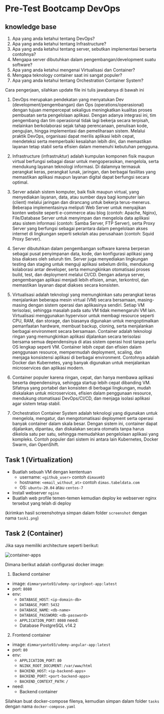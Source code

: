 # Pre-Test Bootcamp DevOps

## knowledge base

1. Apa yang anda ketahui tentang DevOps?
2. Apa yang anda ketahui tentang Infrastructure?
3. Apa yang anda ketahui tentang server, sebutkan implementasi berserta contohnya?
4. Mengapa server dibutuhkan dalam pengembangan/development suatu software?
5. Apa yang anda ketahui mengenai Virtualisasi dan Container?
6. Mengapa teknology container saat ini sangat populer?
7. Apa yang anda ketahui tentang Orchestration Container System?

Cara pengerjaan, silahkan update file ini tulis jawabanya di bawah ini

1. DevOps merupakan pendekatan yang menyatukan Dev (development/pengembangan) dan Ops (operations/operasional) dengan tujuan mempercepat sekaligus meningkatkan kualitas proses pembuatan serta pengelolaan aplikasi. Dengan adanya integrasi ini, tim pengembang dan tim operasional tidak lagi bekerja secara terpisah, melainkan berkolaborasi sejak tahap perencanaan, penulisan kode, pengujian, hingga implementasi dan pemeliharaan sistem. Melalui praktik DevOps, organisasi dapat merilis aplikasi lebih cepat, mendeteksi serta memperbaiki kesalahan lebih dini, dan memastikan layanan tetap stabil serta efisien dalam memenuhi kebutuhan pengguna.

2. Infrastructure (infrastruktur) adalah kumpulan komponen fisik maupun virtual berfungsi sebagai dasar untuk mengoperasikan, mengelola, serta mendukung layanan teknologi informasi. Di dalamnya termasuk perangkat keras, perangkat lunak, jaringan, dan berbagai fasilitas yang memastikan aplikasi maupun layanan digital dapat berfungsi secara optimal.

3. Server adalah sistem komputer, baik fisik maupun virtual, yang menyediakan layanan, data, atau sumber daya bagi komputer lain (client) melalui jaringan dan dirancang untuk bekerja terus-menerus. Beberapa implementasinya meliputi Web Server untuk menyajikan konten website seperti e-commerce atau blog (contoh: Apache, Nginx), File/Database Server untuk menyimpan dan mengelola data aplikasi atau sistem informasi (contoh: Samba Server, FTP Server), serta Proxy Server yang berfungsi sebagai perantara dalam pengelolaan akses internet di lingkungan seperti sekolah atau perusahaan (contoh: Squid Proxy Server).

4. Server dibutuhkan dalam pengembangan software karena berperan sebagai pusat penyimpanan data, kode, dan konfigurasi aplikasi yang bisa diakses oleh seluruh tim. Server juga menyediakan lingkungan testing dan staging untuk menguji aplikasi sebelum dirilis, mendukung kolaborasi antar developer, serta memungkinkan otomatisasi proses build, test, dan deployment melalui CI/CD. Dengan adanya server, pengembangan aplikasi menjadi lebih efisien, aman, terkontrol, dan memastikan layanan dapat diakses secara konsisten.

5. Virtualisasi adalah teknologi yang memungkinkan satu perangkat keras menjalankan beberapa mesin virtual (VM) secara bersamaan, masing-masing dengan sistem operasi dan aplikasinya sendiri. Setiap VM terisolasi, sehingga masalah pada satu VM tidak memengaruhi VM lain. Virtualisasi menggunakan hypervisor untuk membagi resource seperti CPU, RAM, dan storage, dan biasanya digunakan untuk mengoptimalkan pemanfaatan hardware, membuat backup, cloning, serta menjalankan berbagai environment secara bersamaan.
 Container adalah teknologi ringan yang memungkinkan aplikasi dijalankan secara terisolasi bersama semua dependensinya di atas sistem operasi host tanpa perlu OS lengkap seperti VM. Container lebih cepat dan efisien dalam penggunaan resource, mempermudah deployment, scaling, dan menjaga konsistensi aplikasi di berbagai environment. Contohnya adalah Docker dan Kubernetes, yang banyak digunakan untuk menjalankan microservices dan aplikasi modern.

6. Container populer karena ringan, cepat, dan hanya membawa aplikasi beserta dependensinya, sehingga startup lebih cepat dibanding VM. Sifatnya yang portabel dan konsisten di berbagai lingkungan, mudah diskalakan untuk microservices, efisien dalam penggunaan resource, mendukung otomatisasi DevOps/CI/CD, dan menjaga isolasi aplikasi agar sistem tetap stabil.

7. Orchestration Container System adalah teknologi yang digunakan untuk mengelola, mengatur, dan mengotomatisasi deployment serta operasi banyak container dalam skala besar. Dengan sistem ini, container dapat dijalankan, dipantau, dan diskalakan secara otomatis tanpa harus dikelola satu per satu, sehingga memudahkan pengelolaan aplikasi yang kompleks. Contoh populer dari sistem ini antara lain Kubernetes, Docker Swarm, dan OpenShift.

## Task 1 (Virtualization)

- Buatlah sebuah VM dengan kententuan
  - username: `<github_user>` contoh `dimasm93`
  - hostname: `<email_without_at>` contoh `dimas.tabeldata.com`
  - OS: `ubuntu-20.04` atau `centos-7`
- Install webserver `nginx`
- Buatlah web profile temen-temen kemudian deploy ke webserver nginx tersebut yang telah di deploy
  
(kirimkan hasil screenshotnya simpan dalam folder `screenshot` dengan nama `task1.png`)

## Task 2 (Container)

Jika saya memiliki architecture seperti berikut:

![container-apps](docs/images/01-container.png)

Dimana berikut adalah configurasi docker image:

1. Backend container
  - image: `dimmaryanto93/udemy-springboot-app:latest`
  - port: `8080`
  - env: 
    - `DATABASE_HOST`: `<ip-domain-db>`
    - `DATABASE_PORT`: `5432` 
    - `DATABASE_NAME`: `<db-name>`
    - `DATABASE_PASSWORD`: `<db-password>`
    - `APPLICATION_PORT`: `8080`
  need:
    - Database PostgreSQL v14.2
2. Frontend container
  - image: `dimmaryanto93/udemy-angular-app:latest`
  - port: `80`
  - env:
    - `APPLICATION_PORT`: `80`
    - `NGINX_ROOT_DOCUMENT`: `/var/www/html`
    - `BACKEND_HOST`: `<ip-backend-apps>`
    - `BACKEND_PORT`: `<port-backend-apps>`
    - `BACKEND_CONTEXT_PATH`: `/`
  - need:
    - Backend container

Silahkan buat docker-compose filenya, kemudian simpan dalam folder `tasks` dengan nama `docker-compose.yaml`

